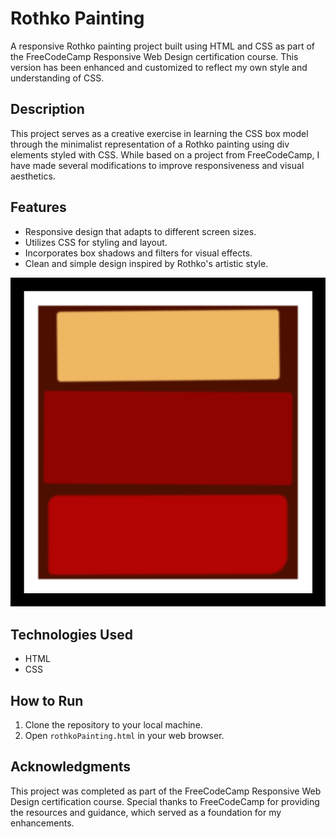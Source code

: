 # Rothko Painting

A responsive Rothko painting project built using HTML and CSS as part of the FreeCodeCamp Responsive Web Design certification course. This version has been enhanced and customized to reflect my own style and understanding of CSS.

## Description

This project serves as a creative exercise in learning the CSS box model through the minimalist representation of a Rothko painting using div elements styled with CSS. While based on a project from FreeCodeCamp, I have made several modifications to improve responsiveness and visual aesthetics.

## Features

- Responsive design that adapts to different screen sizes.
- Utilizes CSS for styling and layout.
- Incorporates box shadows and filters for visual effects.
- Clean and simple design inspired by Rothko's artistic style.

![Rothko Painting Screenshot](rothkoPainting_screenshot.png)

## Technologies Used

- HTML
- CSS

## How to Run

1. Clone the repository to your local machine.
2. Open `rothkoPainting.html` in your web browser.

## Acknowledgments

This project was completed as part of the FreeCodeCamp Responsive Web Design certification course. Special thanks to FreeCodeCamp for providing the resources and guidance, which served as a foundation for my enhancements.
